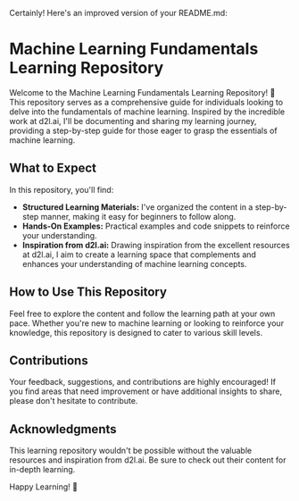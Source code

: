 Certainly! Here's an improved version of your README.md:

# Machine Learning Fundamentals Learning Repository

Welcome to the Machine Learning Fundamentals Learning Repository! 🚀 This repository serves as a comprehensive guide for individuals looking to delve into the fundamentals of machine learning. Inspired by the incredible work at d2l.ai, I'll be documenting and sharing my learning journey, providing a step-by-step guide for those eager to grasp the essentials of machine learning.

## What to Expect

In this repository, you'll find:

- **Structured Learning Materials:** I've organized the content in a step-by-step manner, making it easy for beginners to follow along.
- **Hands-On Examples:** Practical examples and code snippets to reinforce your understanding.
- **Inspiration from d2l.ai:** Drawing inspiration from the excellent resources at d2l.ai, I aim to create a learning space that complements and enhances your understanding of machine learning concepts.

## How to Use This Repository

Feel free to explore the content and follow the learning path at your own pace. Whether you're new to machine learning or looking to reinforce your knowledge, this repository is designed to cater to various skill levels.

## Contributions

Your feedback, suggestions, and contributions are highly encouraged! If you find areas that need improvement or have additional insights to share, please don't hesitate to contribute.

## Acknowledgments

This learning repository wouldn't be possible without the valuable resources and inspiration from d2l.ai. Be sure to check out their content for in-depth learning.

Happy Learning! 🌟